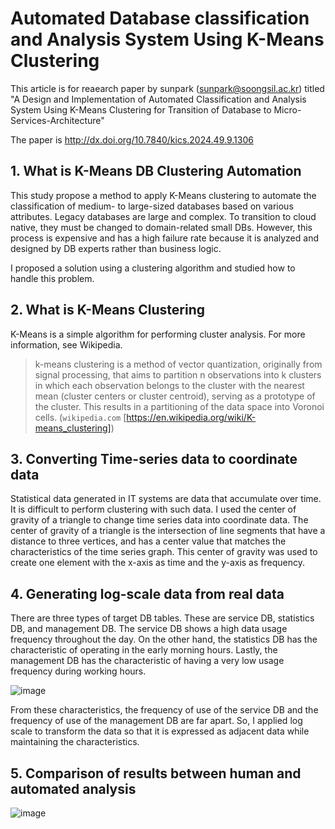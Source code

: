 # Automated Database classification and Analysis System Using K-Means Clustering
This article is for reaearch paper by sunpark (sunpark@soongsil.ac.kr) titled "A Design and Implementation of Automated Classification and Analysis System Using K-Means Clustering for Transition of Database to Micro-Services-Architecture"

The paper is http://dx.doi.org/10.7840/kics.2024.49.9.1306

## 1. What is K-Means DB Clustering Automation
This study propose a method to apply K-Means clustering to automate the classification of medium- to large-sized databases based on various attributes.
Legacy databases are large and complex. To transition to cloud native, they must be changed to domain-related small DBs. However, this process is expensive and has a high failure rate because it is analyzed and designed by DB experts rather than business logic.

I proposed a solution using a clustering algorithm and studied how to handle this problem.

## 2. What is K-Means Clustering
K-Means is a simple algorithm for performing cluster analysis. For more information, see Wikipedia.
> k-means clustering is a method of vector quantization, originally from signal processing, that aims to partition n observations into k clusters in which each observation belongs to the cluster with the nearest mean (cluster centers or cluster centroid), serving as a prototype of the cluster. This results in a partitioning of the data space into Voronoi cells. (`wikipedia.com` [https://en.wikipedia.org/wiki/K-means_clustering])

## 3. Converting Time-series data to coordinate data
Statistical data generated in IT systems are data that accumulate over time. It is difficult to perform clustering with such data.
I used the center of gravity of a triangle to change time series data into coordinate data.
The center of gravity of a triangle is the intersection of line segments that have a distance to three vertices, and has a center value that matches the characteristics of the time series graph.
This center of gravity was used to create one element with the x-axis as time and the y-axis as frequency.

## 4. Generating log-scale data from real data
There are three types of target DB tables.
These are service DB, statistics DB, and management DB.
The service DB shows a high data usage frequency throughout the day.
On the other hand, the statistics DB has the characteristic of operating in the early morning hours.
Lastly, the management DB has the characteristic of having a very low usage frequency during working hours.

![image](https://github.com/user-attachments/assets/31831ca0-0d3a-47cb-84a6-6ee7f48177c0)


From these characteristics, the frequency of use of the service DB and the frequency of use of the management DB are far apart. So, I applied log scale to transform the data so that it is expressed as adjacent data while maintaining the characteristics.

## 5. Comparison of results between human and automated analysis
![image](https://github.com/user-attachments/assets/7a2cf357-d0f5-4b9c-bdc5-f71c1ee54111)

